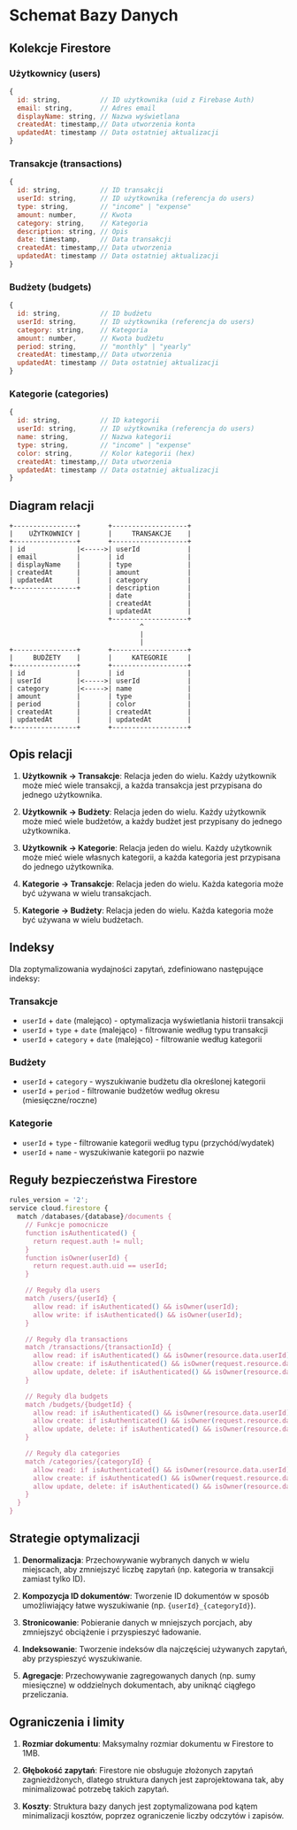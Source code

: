 # Schemat Bazy Danych

## Kolekcje Firestore

### Użytkownicy (users)

```javascript
{
  id: string,          // ID użytkownika (uid z Firebase Auth)
  email: string,       // Adres email
  displayName: string, // Nazwa wyświetlana
  createdAt: timestamp,// Data utworzenia konta
  updatedAt: timestamp // Data ostatniej aktualizacji
}
```

### Transakcje (transactions)

```javascript
{
  id: string,          // ID transakcji
  userId: string,      // ID użytkownika (referencja do users)
  type: string,        // "income" | "expense"
  amount: number,      // Kwota
  category: string,    // Kategoria
  description: string, // Opis
  date: timestamp,     // Data transakcji
  createdAt: timestamp,// Data utworzenia
  updatedAt: timestamp // Data ostatniej aktualizacji
}
```

### Budżety (budgets)

```javascript
{
  id: string,          // ID budżetu
  userId: string,      // ID użytkownika (referencja do users)
  category: string,    // Kategoria
  amount: number,      // Kwota budżetu
  period: string,      // "monthly" | "yearly"
  createdAt: timestamp,// Data utworzenia
  updatedAt: timestamp // Data ostatniej aktualizacji
}
```

### Kategorie (categories)

```javascript
{
  id: string,          // ID kategorii
  userId: string,      // ID użytkownika (referencja do users)
  name: string,        // Nazwa kategorii
  type: string,        // "income" | "expense"
  color: string,       // Kolor kategorii (hex)
  createdAt: timestamp,// Data utworzenia
  updatedAt: timestamp // Data ostatniej aktualizacji
}
```

## Diagram relacji

```
+----------------+       +-------------------+
|    UŻYTKOWNICY |       |     TRANSAKCJE    |
+----------------+       +-------------------+
| id             |<----->| userId            |
| email          |       | id                |
| displayName    |       | type              |
| createdAt      |       | amount            |
| updatedAt      |       | category          |
+----------------+       | description       |
                         | date              |
                         | createdAt         |
                         | updatedAt         |
                         +-------------------+
                                 ^
                                 |
                                 |
+----------------+       +-------------------+
|     BUDŻETY    |       |     KATEGORIE     |
+----------------+       +-------------------+
| id             |       | id                |
| userId         |<----->| userId            |
| category       |<----->| name              |
| amount         |       | type              |
| period         |       | color             |
| createdAt      |       | createdAt         |
| updatedAt      |       | updatedAt         |
+----------------+       +-------------------+
```

## Opis relacji

1. **Użytkownik → Transakcje**: Relacja jeden do wielu. Każdy użytkownik może mieć wiele transakcji, a każda transakcja jest przypisana do jednego użytkownika.

2. **Użytkownik → Budżety**: Relacja jeden do wielu. Każdy użytkownik może mieć wiele budżetów, a każdy budżet jest przypisany do jednego użytkownika.

3. **Użytkownik → Kategorie**: Relacja jeden do wielu. Każdy użytkownik może mieć wiele własnych kategorii, a każda kategoria jest przypisana do jednego użytkownika.

4. **Kategorie → Transakcje**: Relacja jeden do wielu. Każda kategoria może być używana w wielu transakcjach.

5. **Kategorie → Budżety**: Relacja jeden do wielu. Każda kategoria może być używana w wielu budżetach.

## Indeksy

Dla zoptymalizowania wydajności zapytań, zdefiniowano następujące indeksy:

### Transakcje

- `userId` + `date` (malejąco) - optymalizacja wyświetlania historii transakcji
- `userId` + `type` + `date` (malejąco) - filtrowanie według typu transakcji
- `userId` + `category` + `date` (malejąco) - filtrowanie według kategorii

### Budżety

- `userId` + `category` - wyszukiwanie budżetu dla określonej kategorii
- `userId` + `period` - filtrowanie budżetów według okresu (miesięczne/roczne)

### Kategorie

- `userId` + `type` - filtrowanie kategorii według typu (przychód/wydatek)
- `userId` + `name` - wyszukiwanie kategorii po nazwie

## Reguły bezpieczeństwa Firestore

```javascript
rules_version = '2';
service cloud.firestore {
  match /databases/{database}/documents {
    // Funkcje pomocnicze
    function isAuthenticated() {
      return request.auth != null;
    }
    function isOwner(userId) {
      return request.auth.uid == userId;
    }

    // Reguły dla users
    match /users/{userId} {
      allow read: if isAuthenticated() && isOwner(userId);
      allow write: if isAuthenticated() && isOwner(userId);
    }

    // Reguły dla transactions
    match /transactions/{transactionId} {
      allow read: if isAuthenticated() && isOwner(resource.data.userId);
      allow create: if isAuthenticated() && isOwner(request.resource.data.userId);
      allow update, delete: if isAuthenticated() && isOwner(resource.data.userId);
    }

    // Reguły dla budgets
    match /budgets/{budgetId} {
      allow read: if isAuthenticated() && isOwner(resource.data.userId);
      allow create: if isAuthenticated() && isOwner(request.resource.data.userId);
      allow update, delete: if isAuthenticated() && isOwner(resource.data.userId);
    }

    // Reguły dla categories
    match /categories/{categoryId} {
      allow read: if isAuthenticated() && isOwner(resource.data.userId);
      allow create: if isAuthenticated() && isOwner(request.resource.data.userId);
      allow update, delete: if isAuthenticated() && isOwner(resource.data.userId);
    }
  }
}
```

## Strategie optymalizacji

1. **Denormalizacja**: Przechowywanie wybranych danych w wielu miejscach, aby zmniejszyć liczbę zapytań (np. kategoria w transakcji zamiast tylko ID).

2. **Kompozycja ID dokumentów**: Tworzenie ID dokumentów w sposób umożliwiający łatwe wyszukiwanie (np. `{userId}_{categoryId}`).

3. **Stronicowanie**: Pobieranie danych w mniejszych porcjach, aby zmniejszyć obciążenie i przyspieszyć ładowanie.

4. **Indeksowanie**: Tworzenie indeksów dla najczęściej używanych zapytań, aby przyspieszyć wyszukiwanie.

5. **Agregacje**: Przechowywanie zagregowanych danych (np. sumy miesięczne) w oddzielnych dokumentach, aby uniknąć ciągłego przeliczania.

## Ograniczenia i limity

1. **Rozmiar dokumentu**: Maksymalny rozmiar dokumentu w Firestore to 1MB.

2. **Głębokość zapytań**: Firestore nie obsługuje złożonych zapytań zagnieżdżonych, dlatego struktura danych jest zaprojektowana tak, aby minimalizować potrzebę takich zapytań.

3. **Koszty**: Struktura bazy danych jest zoptymalizowana pod kątem minimalizacji kosztów, poprzez ograniczenie liczby odczytów i zapisów.
